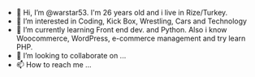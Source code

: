 - 👋 Hi, I’m @warstar53. I'm 26 years old and i live in Rize/Turkey.
- 👀 I’m interested in Coding, Kick Box, Wrestling, Cars and Technology
- 🌱 I’m currently learning Front end dev. and Python. Also i know Woocommerce, WordPress, e-commerce management  and try learn PHP.
- 💞️ I’m looking to collaborate on ...
- 📫 How to reach me ...

<!---
warstar53/warstar53 is a ✨ special ✨ repository because its `README.md` (this file) appears on your GitHub profile.
You can click the Preview link to take a look at your changes.
--->
